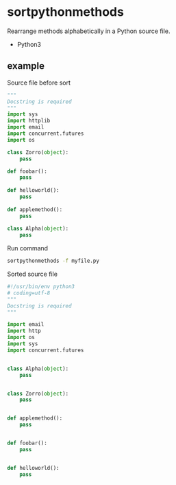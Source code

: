 # sortpythonmethods
Rearrange methods alphabetically in a Python source file.

- Python3


## example

Source file before sort
```python
"""
Docstring is required
"""
import sys
import httplib
import email
import concurrent.futures
import os

class Zorro(object):
    pass

def foobar():
    pass
    
def helloworld():
    pass
    
def applemethod():
    pass
   
class Alpha(object):
    pass
```

Run command
```bash
sortpythonmethods -f myfile.py
```


Sorted source file
```python
#!/usr/bin/env python3
# coding=utf-8
"""
Docstring is required
"""

import email
import http
import os
import sys
import concurrent.futures


class Alpha(object):
    pass


class Zorro(object):
    pass


def applemethod():
    pass


def foobar():
    pass


def helloworld():
    pass

```